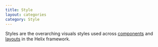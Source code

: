 ```yaml
---
title: Style
layout: categories
category: Style
---
```


Styles are the overarching visuals styles used across
[components](/components/) and [layouts](/layout/) in the Helix framework.
